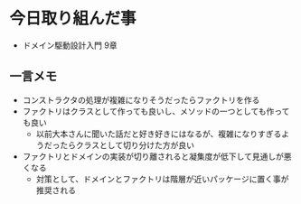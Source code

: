 # 今日取り組んだ事
- ドメイン駆動設計入門 9章

## 一言メモ
- コンストラクタの処理が複雑になりそうだったらファクトリを作る
- ファクトリはクラスとして作っても良いし、メソッドの一つとしても作っても良い
    - 以前大本さんに聞いた話だと好き好きにはなるが、複雑になりすぎるようだったらクラスとして切り分けた方が良い
- ファクトリとドメインの実装が切り離されると凝集度が低下して見通しが悪くなる
    - 対策として、ドメインとファクトリは階層が近いパッケージに置く事が推奨される
